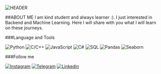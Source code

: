 ![HEADER](https://github.com/nurbolatkz/nurbolatkz/blob/main/static/working.gif) 


##ABOUT ME
I am kind student and always learner :). I just interested in Backend and Machine Learning. Here I will share with you what I will learn on these journeys.


###Language and Tools

![Python](https://img.shields.io/badge/-Python-060606?style=for-the-badge&logo=python&logoColor=1C6CF1)
![C/C++](https://img.shields.io/badge/-C/C++-060606?style=for-the-badge&logo=C%2b%2b%&logoColor=FFFFFF)
![JavaScript](https://img.shields.io/badge/-JavaScript-060606?style=for-the-badge&logo=JavaScript&logoColor=EAF212)
![C#](https://img.shields.io/badge/-C&#35;-060606?style=for-the-badge&logo=C&#35;&logoColor=880E90)
![SQL](https://img.shields.io/badge/-SQL-060606?style=for-the-badge&logo=mysql&logoColor=9E9393)
![Pandas](https://img.shields.io/badge/-Pandas-060606?style=for-the-badge&logo=Pandas&logoColor=2B7AF0)
![Seaborn](https://img.shields.io/badge/-Seaborn-060606?style=for-the-badge&logo=Seaborn&logoColor=530EE0)




#&#35;&#35;Follow me


[![Instagram](https://img.shields.io/badge/-Instagram-060606?style=for-the-badge&logo=Instagram&logoColor=CC0880)](https://www.instagram.com/d__nurbolat/)
[![Telegram](https://img.shields.io/badge/-Telegram-060606?style=for-the-badge&logo=Telegram&logoColor=FFFFFF)](https://t.me/Dnsboss)
[![Linkedin](https://img.shields.io/badge/-Linkedin-060606?style=for-the-badge&logo=Linkedin&logoColor=1C6CF1)](www.linkedin.com/in/nurbolat-duisenbek-169CBE)



